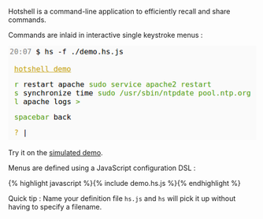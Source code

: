 Hotshell is a command-line application to efficiently recall and share commands.

Commands are inlaid in interactive single keystroke menus :
  
![demo](images/demo.png)

Try it on the [simulated demo](demos/demo.hs.js.html).

Menus are defined using a JavaScript configuration DSL :

{% highlight javascript %}{% include demo.hs.js %}{% endhighlight %}

Quick tip : Name your definition file `hs.js` and `hs` will pick it up without having to specify a filename.